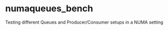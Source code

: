 numaqueues_bench
================

Testing different Queues and Producer/Consumer setups in a NUMA setting

